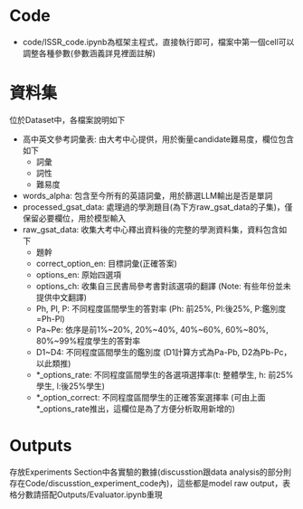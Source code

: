 # Code
- code/ISSR_code.ipynb為框架主程式，直接執行即可，檔案中第一個cell可以調整各種參數(參數涵義詳見裡面註解)

# 資料集
位於Dataset中，各檔案說明如下

- 高中英文參考詞彙表: 由大考中心提供，用於衡量candidate難易度，欄位包含如下
    - 詞彙
    - 詞性
    - 難易度
- words_alpha: 包含至今所有的英語詞彙，用於篩選LLM輸出是否是單詞
- processed_gsat_data: 處理過的學測題目(為下方raw_gsat_data的子集)，僅保留必要欄位，用於模型輸入
- raw_gsat_data: 收集大考中心釋出資料後的完整的學測資料集，資料包含如下
    - 題幹
    - correct_option_en: 目標詞彙(正確答案)
    - options_en: 原始四選項
    - options_ch: 收集自三民書局參考書對該選項的翻譯 (Note: 有些年份並未提供中文翻譯)
    - Ph, Pl, P: 不同程度區間學生的答對率 (Ph: 前25%, Pl:後25%, P:鑑別度=Ph-Pl)
    - Pa~Pe: 依序是前1%~20%, 20%~40%, 40%~60%, 60%~80%, 80%~99%程度學生的答對率
    - D1~D4: 不同程度區間學生的鑑別度 (D1計算方式為Pa-Pb, D2為Pb-Pc，以此類推)
    - *_options_rate: 不同程度區間學生的各選項選擇率(t: 整體學生, h: 前25%學生, l:後25%學生)
    - *_option_correct: 不同程度區間學生的正確答案選擇率 (可由上面\*_options_rate推出，這欄位是為了方便分析取用新增的)

# Outputs
存放Experiments Section中各實驗的數據(discusstion跟data analysis的部分則存在Code/discusstion_experiment_code內)，這些都是model raw output，表格分數請搭配Outputs/Evaluator.ipynb重現


